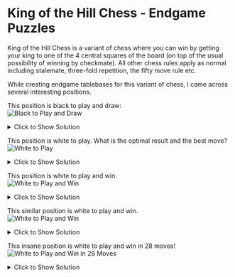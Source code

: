 # King of the Hill Chess - Endgame Puzzles
King of the Hill Chess is a variant of chess where you can win by getting your king to one of the 4 central squares of the board (on top of the usual possibility of winning by checkmate).
All other chess rules apply as normal including stalemate, three-fold repetition, the fifty move rule etc.

While creating endgame tablebases for this variant of chess, I came across several interesting positions.

This position is black to play and draw:  
![Black to Play and Draw](/training/KingOfTheHillChess/tablebases/puzzle_1.png)  
<details><summary>Click to Show Solution</summary>
<p>

1. ...  KC7  
2. BF4+ KB6  
3. BE3+ KC7  

(draw by three-fold repetition)  
This is because anything other than repeating moves will lead to a win for the opposing side.  
For example:  
1. ... KxD8  
2. KB7 KD7  
3. BF4 KE6  
4. KC6 KF5  
5. KD5#  
</p>
</details>

This position is white to play. What is the optimal result and the best move?
![White to Play](/training/KingOfTheHillChess/tablebases/puzzle_2.png)
<details><summary>Click to Show Solution</summary>
<p>

1. ...  ND6

(draw by stalemate)  
White must settle for a draw because otherwise black will get to the center first.
</p>
</details>

This position is white to play and win.  
![White to Play and Win](/training/KingOfTheHillChess/tablebases/puzzle_3.png)
<details><summary>Click to Show Solution</summary>
<p>

[With optimal defense by black](https://www.chess.com/a/2Px3GGXBL2AW5c):
1. Nb5 Kd7
2. Bg8 Ke7
3. Nd4 Kd6
4. Nf3 Kc6
5. Kb8 Kb6
6. Kc8 Kc6
7. Kd8 Kd6
8. Ke8 Kc5
9. Ke7 Kc6
10. Ke6 Kc5
11. Ke5#
</p>
</details>

This similar position is white to play and win.  
![White to Play and Win](/training/KingOfTheHillChess/tablebases/puzzle_4.png)
<details><summary>Click to Show Solution</summary>
<p>

With optimal defense by black:
1. Nd7 Kb5
2. Bg8 Kb4
3. Ne5 Kc5
4. Nf3 Kc6
5. Kb8 Kb6
6. Kc8 Kc6
7. Kd8 Kd6
8. Ke8 Kc6
9. Ke7 Kb6
10. Ke6 Ka6
11. Ke5#
</p>
</details>

This insane position is white to play and win in 28 moves!
![White to Play and Win in 28 Moves](/training/KingOfTheHillChess/tablebases/puzzle_5.png)
<details><summary>Click to Show Solution</summary>
<p>

[With optimal defense by black:](https://www.chess.com/a/cipgRjCa2AW5c)
1. Qd4+ Ke8
2. Kb7 Ke7
3. Kc7 Qh6
4. Qe5+ Qe6
5. Qg7+ Ke8
6. Qh7 Qd5
7. Kb6 Qd6+
8. Kb5 Qd5+
9. Kb4 Qd4+
10. Kb3 Kd8
11. Qf7 Qc5
12. Qc4 Qe5
13. Qc6 Qd4
14. Qe6 Qc5
15. Qf7 Qd4
16. Kc2 Qe3
17. Qh7 Ke8
18. Qg7 Qf3
19. Kd2 Kd8
20. Qc3 Qf4+
21. Qe3 Qg4
22. Kd3 Kd7
23. Qh6 Qb4
24. Qf6 Qg4
25. Ke3 Qc4
26. Qd4+ Qd5
27. Qxd5+ Kc7
28. Ke4#
</p>
</details>
